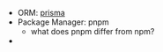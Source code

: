 







- ORM: [prisma](https://www.prisma.io/data-platform/accelerate)
- Package Manager: pnpm
  - what does pnpm differ from npm?
- 

